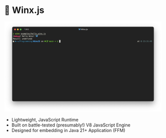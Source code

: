 # 🦋 Winx.js

![demo](./docs/images/demo.png)

* Lightweight, JavaScript Runtime
* Built on battle-tested (presumably!) V8 JavaScript Engine
* Designed for embedding in Java 21+ Application (FFM)


